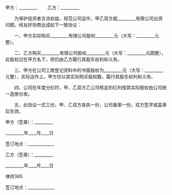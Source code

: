 
 甲方：_________
　　乙方：_________


　　为保护投资者合法权益，规范公司运作，甲乙双方就_________有限公司出资问题，经友好协商达成如下一致协议：


　　一、甲方实际购买_________有限公司股权_________元（大写：_________元整）。


　　二、乙方购买_________有限公司股权_________元（大写：_________元圆整），此股权记在甲方名下，但仍由乙方履行其股东权利和义务。


　　三、甲方在公司工商登记资料中的书面股权为_________元（大写：_________元整），实际运作上，甲方仅以其实际购买股权数，履行其股东权利和义务。


　　四、公司在年度分红时，甲、乙双方乙公司核定的红利按其实际股权由公司统一造册分发。


　　五、此协议一式三份，甲、乙双方各执一份，公司备案一份，双方签字或盖章后生效。


 



 甲方（签章）：_________
 
_________年____月____日
 
签订地点：_____________
 


 

  乙方（签章）：_________
  
_________年____月____日
  

  

   
律师365

  

  

  
签订地点：_____________
  

 
  

 
  
 
   
 
   
 
    


    
 

    


    


    
 
 
   
 
  
 
 


